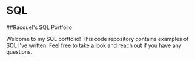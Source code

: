 # SQL
##Racquel's SQL Portfolio



Welcome to my SQL portfolio! This code repository contains examples of SQL I've written. Feel free to take a look and reach out if you have any questions.
